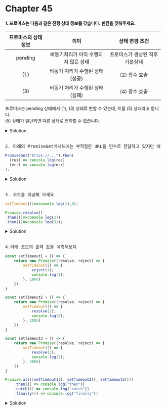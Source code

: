 # Chapter 45

#### 1. 프로미스는 다음과 같은 진행 상태 정보를 갖습니다. 빈칸을 맞춰주세요.

| 프로미스의 상태 정보 |                 의미                 |         상태 변경 조건          |
| :------------------: | :----------------------------------: | :-----------------------------: |
|       pending        | 비동기처리가 아직 수행되지 않은 상태 | 프로미스가 생성된 직후 기본상태 |
|         (1)          |   비동기 처리가 수행된 상태(성공)    |          (2) 함수 호출          |
|         (3)          |   비동기 처리가 수행된 상태(실패)    |          (4) 함수 호출          |

프로미스는 pending 상태에서 (1), (3) 상태로 변할 수 있는데, 이를 (5) 상태라고 합니다.<br/>
(5) 상태가 일단되면 다른 상태로 변화할 수 없습니다.

<details>
  <summary>Solution</summary>
  <pre><strong>(1) fulfilled</strong>
<strong>(2) resolve</strong>
<strong>(3) rejected</strong>
<strong>(4) reject</strong>
<strong>(5) settled</strong></pre>
</details>

<br>

<pre>2. 아래의 PromiseGet메서드에는 부적절한 URL을 인수로 전달하고 있지만 에러를 캐치하지 못한다. 에러를 캐치할 수 있게 코드를 수정하세요.</pre>

```js
PromiseGet("https://...").then(
  (res) => console.log(res),
  (err) => console.log(err)
);
```

<details>
  <summary>Solution</summary>
  <pre>
  PromiseGet('https://...')
    .then( res => console.log(res) )
    .catch( err => console.error(err) );
  👉🏻 catch 메서드를 모든 then 메서드를 호출한 이후에 호출하면 비동기 처리에서 발생한 에러(rejected 상태)뿐만 아니라 then메서드 내부에서 발생한 에러까지 보두 캐치한다!
  </pre>
</details>

<br>
<pre>3. 코드를 예상해 보세요</pre>

```js
setTimeout(()=>console.log(1),0);

Promise.resolve()
.then(()=>console.log(2))
.then(()=>console.log(3));
```

<details>
  <summary>Solution</summary>
  <pre>
  <strong>2 -> 3 -> 1</strong><br>
  프로미스의 후속 처리 메서드의 콜백 함수는 <strong>태스크 큐</strong>가 아니라 <strong>마이크 로태스크 큐</strong>에 저장되기 때문이다. 그 외의 비동기 함수의 콜백 함수나 이벤트 핸들러는 태스크 큐에 일시 저장된다.
  마이크로테스크 큐에는 
  process.nextTick()
  promise callback
  async functions
  queueMicrotask 가 있다.
  </pre>
</details>

<br>

<pre>4.아래 코드의 출력 값을 예측해보자</pre>

```js
const setTimeout1 = () => {
    return new Promise((resolve, reject) => {
        setTimeout(() => {
            reject(1);
            console.log(1);
        }, 1000)
    })
}

const setTimeout2 = () => {
    return new Promise((resolve, reject) => {
        setTimeout(() => {
            resolve(2);
            console.log(2);
        }, 2000)
    })
}

const setTimeout3 = () => {
    return new Promise((resolve, reject) => {
        setTimeout(() => {
            resolve(3);
            console.log(3);
        }, 3000)
    })
}

Promise.all([setTimeout1(), setTimeout2(), setTimeout3()])
    .then(() => console.log("then"))
    .catch(() => console.log("catch"))
    .finally(() => console.log("finally"))
```

<details>
<summary>Solution</summary>
1 <br>
catch <br>
finally<br>
2 <br>
3

<pre>Promise.all 메서드는 인수로 전달받은 배열의 프로미스가 하나라도 rejected 상태가 되면,<br>
나머지 프로미스가 fulfilled 상태가 되는 것을 기다리지 않고 즉시 종료한다.</pre>
</details>
